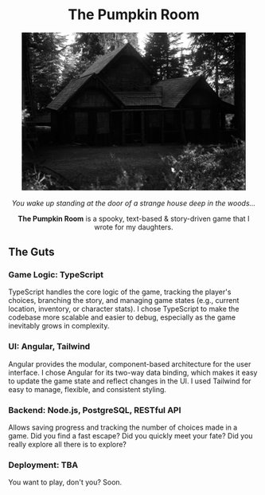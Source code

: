 <div align="center">
<h1>The Pumpkin Room</h1>
  
<img src="thepumpkinroom/imgs/01.jpg" alt="A dark photo of a house in the woods" width="450"/>

_You wake up standing at the door of a strange house deep in the woods..._

**The Pumpkin Room** is a spooky, text-based & story-driven game that I wrote for my daughters.

</div>

## The Guts

### Game Logic: TypeScript

TypeScript handles the core logic of the game, tracking the player's choices, branching the story, and managing game states (e.g., current location, inventory, or character stats). I chose TypeScript to make the codebase more scalable and easier to debug, especially as the game inevitably grows in complexity.

### UI: Angular, Tailwind

Angular provides the modular, component-based architecture for the user interface. I chose Angular for its two-way data binding, which makes it easy to update the game state and reflect changes in the UI. I used Tailwind for easy to manage, flexible, and consistent styling.

### Backend: Node.js, PostgreSQL, RESTful API

Allows saving progress and tracking the number of choices made in a game. Did you find a fast escape? Did you quickly meet your fate? Did you really explore all there is to explore?

### Deployment: TBA

You want to play, don't you? Soon.
